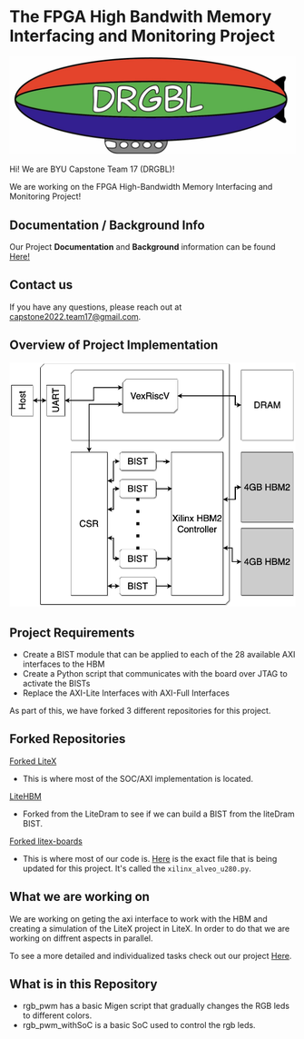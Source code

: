 # The FPGA High Bandwith Memory Interfacing and Monitoring Project

![DRGBL Logo](/docs/Photos/Drgbl_Logo.jpeg)

Hi! We are BYU Capstone Team 17 (DRGBL)!

We are working on the FPGA High-Bandwidth Memory Interfacing and Monitoring Project!

## Documentation / Background Info
Our Project **Documentation** and **Background** information can be found [Here!](/docs)

## Contact us
If you have any questions, please reach out at capstone2022.team17@gmail.com.

## Overview of Project Implementation

![DRGBL Project](/docs/Photos/System_Design_Diagram.drawio%20(1).png)

## Project Requirements
* Create a BIST module that can be applied to each of the 28 available AXI interfaces to the HBM
* Create a Python script that communicates with the board over JTAG to activate the BISTs
* Replace the AXI-Lite Interfaces with AXI-Full Interfaces

As part of this, we have forked 3 different repositories for this project.
## Forked Repositories
[Forked LiteX](https://github.com/Capstone2022Team17/litex)

* This is where most of the SOC/AXI implementation is located.

[LiteHBM](https://github.com/Capstone2022Team17/litehbm)

* Forked from the LiteDram to see if we can build a BIST from the liteDram BIST.

[Forked litex-boards](https://github.com/Capstone2022Team17/litex-boards)

* This is where most of our code is. [Here](https://github.com/Capstone2022Team17/litex-boards/blob/master/litex_boards/targets/xilinx_alveo_u280.py) is the exact file that is being updated for this project. It's called the `xilinx_alveo_u280.py`.

## What we are working on

We are working on geting the axi interface to work with the HBM and creating a simulation of the LiteX project in LiteX. In order to do that we are working on diffrent aspects in parallel. 

To see a more detailed and individualized tasks check out our project [Here](https://github.com/users/Capstone2022Team17/projects/1).


## What is in this Repository
* rgb_pwm has a basic Migen script that gradually changes the RGB leds to different colors.
* rgb_pwm_withSoC is a basic SoC used to control the rgb leds.
